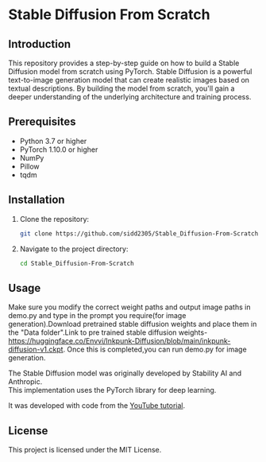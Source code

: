 # Stable Diffusion From Scratch

## Introduction
This repository provides a step-by-step guide on how to build a Stable Diffusion model from scratch using PyTorch. Stable Diffusion is a powerful text-to-image generation model that can create realistic images based on textual descriptions. By building the model from scratch, you'll gain a deeper understanding of the underlying architecture and training process.

## Prerequisites
- Python 3.7 or higher
- PyTorch 1.10.0 or higher
- NumPy
- Pillow
- tqdm

## Installation
1. Clone the repository:
   ```bash
   git clone https://github.com/sidd2305/Stable_Diffusion-From-Scratch.git
   ```

2. Navigate to the project directory:
   ```bash
   cd Stable_Diffusion-From-Scratch
   ```


## Usage
Make sure you modify the correct weight paths and output image paths in demo.py and type in the prompt you require(for image generation).Download pretrained stable diffusion weights and place them in the "Data folder".Link to pre trained stable diffusion weights-https://huggingface.co/Envvi/Inkpunk-Diffusion/blob/main/inkpunk-diffusion-v1.ckpt.
Once this is completed,you can run demo.py for image generation.


The Stable Diffusion model was originally developed by Stability AI and Anthropic.  
This implementation uses the PyTorch library for deep learning.

It was developed with code from the [YouTube tutorial](https://www.youtube.com/watch?v=ZBKpAp_6TGI).

## License
This project is licensed under the MIT License.
